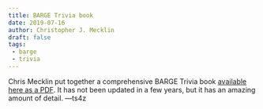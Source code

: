 ```yaml
---
title: BARGE Trivia book
date: 2019-07-16
author: Christopher J. Mecklin
draft: false
tags:
 - barge
 - trivia
---
```


Chris Mecklin put together a comprehensive BARGE Trivia book [available here
as a PDF](BARGETrivia-20190716.pdf). It has not been updated in a few years, but
it has an amazing amount of detail. &mdash;ts4z
